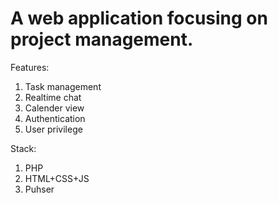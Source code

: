 # A web application focusing on project management.
Features:
1. Task management
2. Realtime chat
3. Calender view
4. Authentication
5. User privilege

Stack:
1. PHP
2. HTML+CSS+JS
3. Puhser
